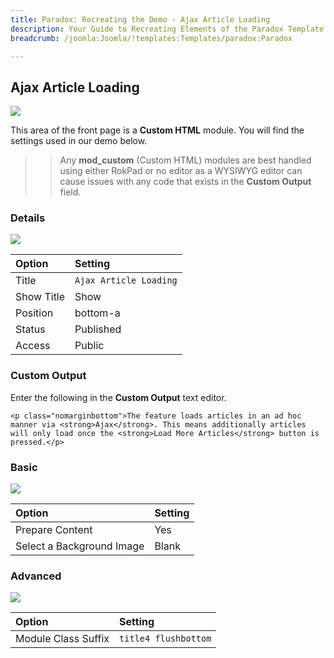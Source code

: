 ```yaml
---
title: Paradox: Recreating the Demo - Ajax Article Loading
description: Your Guide to Recreating Elements of the Paradox Template for Joomla
breadcrumb: /joomla:Joomla/!templates:Templates/paradox:Paradox

---
```


Ajax Article Loading
-----

![][demo]

This area of the front page is a **Custom HTML** module. You will find the settings used in our demo below.

>> Any **mod_custom** (Custom HTML) modules are best handled using either RokPad or no editor as a WYSIWYG editor can cause issues with any code that exists in the **Custom Output** field.

### Details

![][demo2]

| Option     | Setting                |  
| :--------- | :--------------------- |  
| Title      | `Ajax Article Loading` |  
| Show Title | Show                   |  
| Position   | bottom-a               |  
| Status     | Published              |  
| Access     | Public                 |  

### Custom Output

Enter the following in the **Custom Output** text editor.

~~~
<p class="nomarginbottom">The feature loads articles in an ad hoc manner via <strong>Ajax</strong>. This means additionally articles will only load once the <strong>Load More Articles</strong> button is pressed.</p>
~~~

### Basic

![][demo3]

| Option                    | Setting |  
| :------------------------ | :------ |  
| Prepare Content           | Yes     |  
| Select a Background Image | Blank   |

### Advanced

![][demo4]

| Option              | Setting              |  
| :------------------ | :------------------- |  
| Module Class Suffix | `title4 flushbottom` |  

[demo]: assets/demo_8.jpeg
[demo2]: assets/demo_8a.jpeg
[demo3]: assets/demo_8b.jpeg
[demo4]: assets/demo_8c.jpeg
